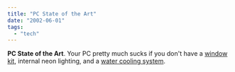 ```yaml
---
title: "PC State of the Art"
date: "2002-06-01"
tags: 
  - "tech"
---
```


**PC State of the Art**. Your PC pretty much sucks if you don't have a [window kit](http://www.pcmods.com/list.asp?DepID=11&CtgID=52), internal neon lighting, and a [water cooling system](http://www.pimprig.com/sections.php?op=viewarticle&artid=65).
